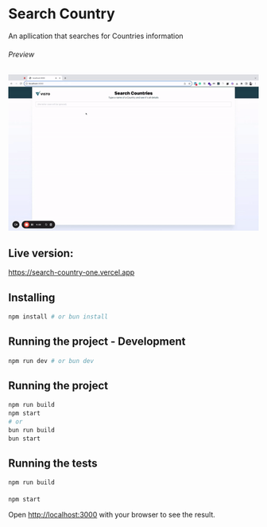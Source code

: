 
# Search Country
An apllication that searches for Countries information

###### Preview
![Preview](/preview.gif "Application Preview")

## Live version:
https://search-country-one.vercel.app

## Installing

```sh
npm install # or bun install
```

## Running the project - Development
```sh
npm run dev # or bun dev
```

## Running the project
```sh
npm run build
npm start
# or 
bun run build
bun start
```

## Running the tests
```sh
npm run build

npm start
```
Open [http://localhost:3000](http://localhost:3000) with your browser to see the result.